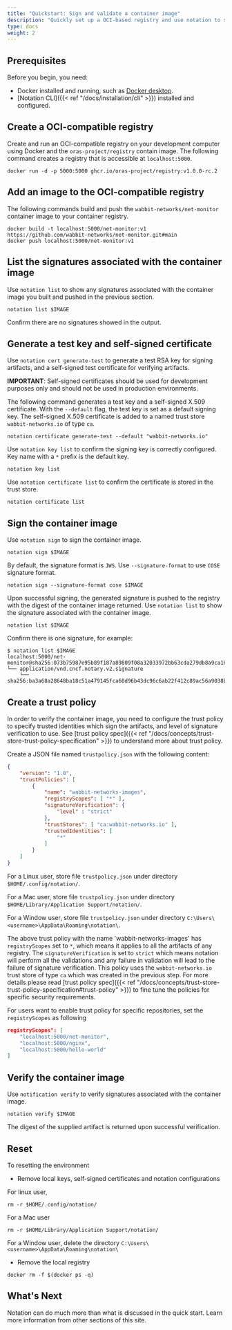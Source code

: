 ```yaml
---
title: "Quickstart: Sign and validate a container image"
description: "Quickly set up a OCI-based registry and use notation to sign and validate a container image"
type: docs
weight: 2
---
```


## Prerequisites

Before you begin, you need:

* Docker installed and running, such as [Docker desktop](https://www.docker.com/products/docker-desktop/).
* [Notation CLI]({{< ref "/docs/installation/cli" >}}) installed and configured.

## Create a OCI-compatible registry

Create and run an OCI-compatible registry on your development computer using Docker and the `oras-project/registry` contain image. The following command creates a registry that is accessible at `localhost:5000`.

```console
docker run -d -p 5000:5000 ghcr.io/oras-project/registry:v1.0.0-rc.2
```

## Add an image to the OCI-compatible registry

The following commands build and push the `wabbit-networks/net-monitor` container image to your container registry.

```console
docker build -t localhost:5000/net-monitor:v1 https://github.com/wabbit-networks/net-monitor.git#main
docker push localhost:5000/net-monitor:v1
```

## List the signatures associated with the container image

Use `notation list` to show any signatures associated with the container image you built and pushed in the previous section.

```console
notation list $IMAGE
```

Confirm there are no signatures showed in the output.

## Generate a test key and self-signed certificate

Use `notation cert generate-test` to generate a test RSA key for signing artifacts, and a self-signed test certificate for verifying artifacts.

**IMPORTANT**: Self-signed certificates should be used for development purposes only and should not be used in production environments.

The following command generates a test key and a self-signed X.509 certificate. With the `--default` flag, the test key is set as a default signing key. The self-signed X.509 certificate is added to a named trust store `wabbit-networks.io` of type `ca`.

```console
notation certificate generate-test --default "wabbit-networks.io"
```

Use `notation key list` to confirm the signing key is correctly configured. Key name with a `*` prefix is the default key.

```console
notation key list
```

Use `notation certificate list` to confirm the certificate is stored in the trust store.

```console
notation certificate list
```

## Sign the container image

Use `notation sign` to sign the container image.

```console
notation sign $IMAGE
```

By default, the signature format is `JWS`. Use `--signature-format` to use `COSE` signature format.

```console
notation sign --signature-format cose $IMAGE
```

Upon successful signing, the generated signature is pushed to the registry with the digest of the container image returned. Use `notation list` to show the signature associated with the container image.

```console
notation list $IMAGE
```

Confirm there is one signature, for example:

```output
$ notation list $IMAGE
localhost:5000/net-monitor@sha256:073b75987e95b89f187a89809f08a32033972bb63cda279db8a9ca16b7ff555a
└── application/vnd.cncf.notary.v2.signature
    └── sha256:ba3a68a28648ba18c51a479145fca60d96b43dc96c6ab22f412c89ac56a9038b
```

## Create a trust policy

In order to verify the container image, you need to configure the trust policy to specify trusted identities which sign the artifacts, and level of signature verification to use. See [trust policy spec]({{< ref "/docs/concepts/trust-store-trust-policy-specification" >}}) to understand more about trust policy.

Create a JSON file named `trustpolicy.json` with the following content:

```json
{
    "version": "1.0",
    "trustPolicies": [
        {
            "name": "wabbit-networks-images",
            "registryScopes": [ "*" ],
            "signatureVerification": {
                "level" : "strict" 
            },
            "trustStores": [ "ca:wabbit-networks.io" ],
            "trustedIdentities": [
                "*"
            ]
        }
    ]
}
```

For a Linux user, store file `trustpolicy.json` under directory `$HOME/.config/notation/`.

For a Mac user, store file `trustpolicy.json` under directory `$HOME/Library/Application Support/notation/`.

For a Window user, store file `trustpolicy.json` under directory `C:\Users\<username>\AppData\Roaming\notation\`.

The above trust policy with the name 'wabbit-networks-images' has `registryScopes` set to `*`, which means it applies to all the artifacts of any registry. The `signatureVerification` is set to `strict` which means notation will perform all the validations and any failure in validation will lead to the failure of signature verification. This policy uses the `wabbit-networks.io` trust store of type `ca` which was created in the previous step. For more details please read [trust policy spec]({{< ref "/docs/concepts/trust-store-trust-policy-specification#trust-policy" >}}) to fine tune the policies for specific security requirements.

For users want to enable trust policy for specific repositories, set the `registryScopes` as following

```json
registryScopes": [ 
    "localhost:5000/net-monitor",
    "localhost:5000/nginx",
    "localhost:5000/hello-world"
]
```

## Verify the container image

Use `notification verify` to verify signatures associated with the container image.

```console
notation verify $IMAGE
```

The digest of the supplied artifact is returned upon successful verification.

## Reset

To resetting the environment

* Remove local keys, self-signed certificates and notation configurations
  
For linux user,

```console
rm -r $HOME/.config/notation/
```

For a Mac user

```console
rm -r $HOME/Library/Application Support/notation/
```

For a Window user, delete the directory `C:\Users\<username>\AppData\Roaming\notation\`

* Remove the local registry

```console
docker rm -f $(docker ps -q)
```

## What's Next

Notation can do much more than what is discussed in the quick start. Learn more information from other sections of this site.
